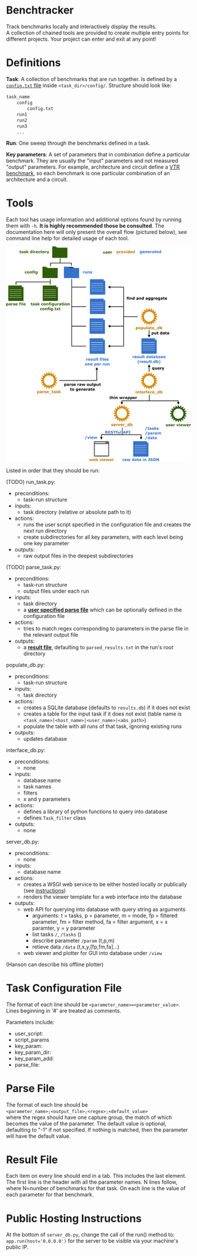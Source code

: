 # Benchtracker
Track benchmarks locally and interactively display the results.  
A collection of chained tools are provided to create multiple entry points for different projects.
Your project can enter and exit at any point!


# Definitions
**Task**: A collection of benchmarks that are run together. Is defined by a [`config.txt` file](#config_file) inside `<task_dir>/config/`. Structure should look like:

    task_name
        config
            config.txt
        run1
        run2
        run3
        ...

**Run**: One sweep through the benchmarks defined in a task. 

**Key parameters**: A set of parameters that in combination define a particular benchmark. 
  They are usually the "input" parameters and not measured "output" parameters. For example,
  architecture and circuit define a [VTR benchmark](https://code.google.com/p/vtr-verilog-to-routing/), so
  each benchmark is one particular combination of an architecture and a circuit.

# Tools
Each tool has usage information and additional options found by running them with `-h`. **It is highly recommended those be consulted**. The documentation here will only present the overall flow (pictured below), see command line help for detailed usage of each tool.  

![toolchain-flow](flow.png)

Listed in order that they should be run:

(TODO) run_task.py: 
 - preconditions: 
    - task-run structure
 - inputs: 
    - task directory (relative or absolute path to it)
 - actions:
    - runs the user script specified in the configuration file and creates the next run directory
    - create subdirectories for all key parameters, with each level being one key parameter
 - outputs:
    - raw output files in the deepest subdirectories
  
(TODO) parse_task.py:
 - preconditions:
    - task-run structure
    - output files under each run
 - inputs:
    - task directory
    - a [**user specified parse file**](#parse_file) which can be optionally defined in the configuration file
 - actions:
    - tries to match regex corresponding to parameters in the parse file in the relevant output file
 - outputs:
    - a [**result file**](#result_file), defaulting to `parsed_results.txt` in the run's root directory
  
populate_db.py:
  - preconditions:
    - task-run structure
  - inputs:
    - task directory
  - actions:
    - creates a SQLite database (defaults to `results.db`) if it does not exist
    - creates a table for the input task if it does not exist (table name is `<task_name>|<host_name>|<user_name>|<abs_path>`)
    - populate the table with all runs of that task, ignoring existing runs
  - outputs:
    - updates database
     
interface_db.py:
  - preconditions:
    - none
  - inputs:
    - database name
    - task names
    - filters
    - x and y parameters
  - actions:
    - defines a library of python functions to query into database
    - defines `Task_filter` class
  - outputs:
    - none

server_db.py:
  - preconditions:
    - none
  - inputs:
    - database name
  - actions:
    - creates a WSGI web service to be either hosted locally or publically (see [instructions](#public_hosting))
    - renders the viewer template for a web interface into the database
  - outputs:
    - web API for querying into database with query string as arguments
      - arguments: t = tasks, p = parameter, m = mode, fp = filtered parameter, fm = filter method, fa = filter argument,
      x = x paramter, y = y parameter
      - list tasks `/`, `/tasks` ()
      - describe parameter `/param` (t,p,m)
      - retieve data `/data` (t,x,y,[fp,fm,fa]...)
    - web viewer and plotter for GUI into database under `/view`


(Hanson can describe his offline plotter)

<a name="config_file"> </a>
# Task Configuration File
The format of each line should be `<parameter_name>=<parameter_value>`.  
Lines beginning in '#' are treated as comments.

Parameters include:
 - user_script:
 - script_params
 - key_param:
 - key_param_dir:
 - key_param_add:
 - parse_file:
 
<a name="parse_file"> </a>
# Parse File
The format of each line should be  
`<parameter_name>;<output_file>;<regex>;<default_value>`  
where the regex should have one capture group, the match of which becomes the value of the parameter. 
The default value is optional, defaulting to "-1" if not specified. If nothing is matched, then
the parameter will have the default value.

<a name="result_file"> </a>
# Result File
Each item on every line should end in a tab. This includes the last element.  
The first line is the header with all the parameter names.
N lines follow, where N=number of benchmarks for that task. 
On each line is the value of each parameter for that benchmark.


<a name="public_hosting"> </a>
# Public Hosting Instructions
At the bottom of `server_db.py`, change the call of the run() method to:
`app.run(host='0.0.0.0')` for the server to be visible via your machine's public IP.
